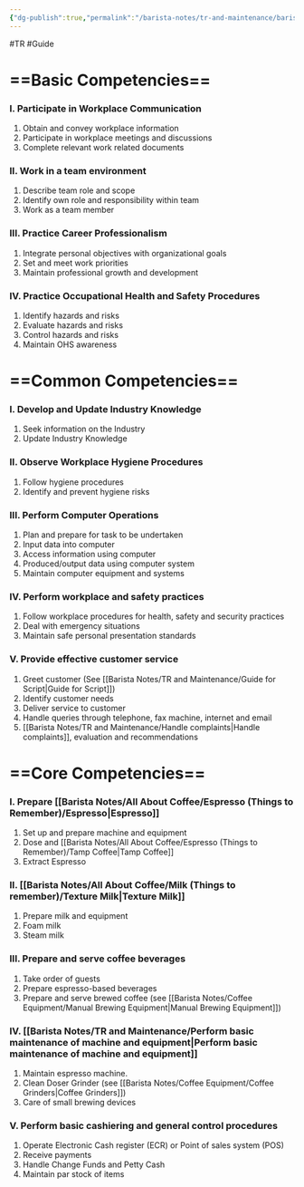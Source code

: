 ```yaml
---
{"dg-publish":true,"permalink":"/barista-notes/tr-and-maintenance/barista-ncii-competencies-see-tr-for-more/","noteIcon":""}
---
```



#TR #Guide
# ==Basic Competencies==
### I. Participate in Workplace Communication
1. Obtain and convey workplace information 
2. Participate in workplace meetings and discussions
3. Complete relevant work related documents 
### II. Work in a team environment
1. Describe team role and scope
2. Identify own role and responsibility within team
3. Work as a team member
### III. Practice Career Professionalism
1. Integrate personal objectives with organizational goals
2. Set and meet work priorities
3. Maintain professional growth and development
### IV. Practice Occupational Health and Safety Procedures 
1. Identify hazards and risks
2. Evaluate hazards and risks
3. Control hazards and risks
4. Maintain OHS awareness

# ==Common Competencies==
### I. Develop and Update Industry Knowledge
1. Seek information on the Industry
2. Update Industry Knowledge
### II. Observe Workplace Hygiene Procedures 
1. Follow hygiene procedures
2. Identify and prevent hygiene risks
### III. Perform Computer Operations
1. Plan and prepare for task to be undertaken
2. Input data into computer 
3. Access information using computer
4. Produced/output data using computer system
5. Maintain computer equipment and systems
### IV. Perform workplace and safety practices
1. Follow workplace procedures for health, safety and security practices 
2. Deal with emergency situations 
3. Maintain safe personal presentation standards
### V. Provide effective customer service
1. Greet customer (See [[Barista Notes/TR and Maintenance/Guide for Script\|Guide for Script]])
2. Identify customer needs
3. Deliver service to customer
4. Handle queries through telephone, fax machine, internet and email
5. [[Barista Notes/TR and Maintenance/Handle complaints\|Handle complaints]], evaluation and recommendations

# ==Core Competencies==

### I. Prepare [[Barista Notes/All About Coffee/Espresso (Things to Remember)/Espresso\|Espresso]]  
1. Set up and prepare machine and equipment 
2. Dose and [[Barista Notes/All About Coffee/Espresso (Things to Remember)/Tamp Coffee\|Tamp Coffee]] 
3. Extract Espresso
### II. [[Barista Notes/All About Coffee/Milk (Things to remember)/Texture Milk\|Texture Milk]]   
1. Prepare milk and equipment  
2. Foam milk 
3. Steam milk
### III. Prepare and serve coffee beverages 
1. Take order of guests
2. Prepare espresso-based beverages
3. Prepare and serve brewed coffee (see [[Barista Notes/Coffee Equipment/Manual Brewing Equipment\|Manual Brewing Equipment]])
### IV. [[Barista Notes/TR and Maintenance/Perform basic maintenance of machine and equipment\|Perform basic maintenance of machine and equipment]]   
1. Maintain espresso machine.  
2. Clean Doser Grinder (see [[Barista Notes/Coffee Equipment/Coffee Grinders\|Coffee Grinders]])
3. Care of small brewing devices
### V. Perform basic cashiering and general control procedures 

1. Operate Electronic Cash register (ECR) or Point of sales system (POS)
2. Receive payments
3. Handle Change Funds and Petty Cash
4. Maintain par stock of items